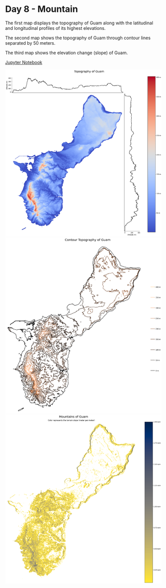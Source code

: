 # Day 8 - Mountain

The first map displays the topography of Guam along with the latitudinal and longitudinal profiles of its highest elevations.

The second map shows the topography of Guam through contour lines separated by 50 meters.

The third map shows the elevation change (slope) of Guam.

[Jupyter Notebook](day8.ipynb)

![Topology with Profiles](topology_with_profile.png)
![Topology with Contours](topology_with_contour.png)
![Slopes](slope.png)

